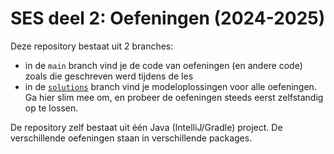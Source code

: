 # SES deel 2: Oefeningen (2024-2025)

Deze repository bestaat uit 2 branches:
- in de `main` branch vind je de code van oefeningen (en andere code) zoals die geschreven werd tijdens de les
- in de [`solutions`](../solutions) branch vind je modeloplossingen voor alle oefeningen. Ga hier slim mee om, en probeer de oefeningen steeds eerst zelfstandig op te lossen.

De repository zelf bestaat uit één Java (IntelliJ/Gradle) project.
De verschillende oefeningen staan in verschillende packages.
